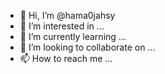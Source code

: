 - 👋 Hi, I’m @hama0jahsy
- 👀 I’m interested in ...
- 🌱 I’m currently learning ...
- 💞️ I’m looking to collaborate on ...
- 📫 How to reach me ...

<!---
hama0jahsy/hama0jahsy is a ✨ special ✨ repository because its `README.md` (this file) appears on your GitHub profile.
You can click the Preview link to take a look at your changes.
--->
